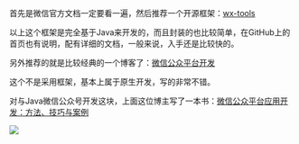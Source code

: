 首先是微信官方文档一定要看一遍，然后推荐一个开源框架：[wx-tools](https://github.com/antgan/wx-tools)

以上这个框架是完全基于Java来开发的，而且封装的也比较简单，在GitHub上的首页也有说明，配有详细的文档，一般来说，入手还是比较快的。



另外推荐的就是比较经典的一个博客了：[微信公众平台开发](https://blog.csdn.net/column/details/wechatmp.html)

这个不是采用框架，基本上属于原生开发，写的非常不错。



对与Java微信公众号开发这块，上面这位博主写了一本书：[微信公众平台应用开发：方法、技巧与案例](https://item.jd.com/11389862.html) 

![](http://i67.tinypic.com/14jq3w1.png)

